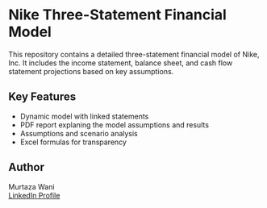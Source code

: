 # Nike Three-Statement Financial Model

This repository contains a detailed three-statement financial model of Nike, Inc. It includes the income statement, balance sheet, and cash flow statement projections based on key assumptions.

## Key Features
- Dynamic model with linked statements
- PDF report explaning the model assumptions and results
- Assumptions and scenario analysis
- Excel formulas for transparency

## Author
Murtaza Wani  
[LinkedIn Profile](https://www.linkedin.com/in/murtazawani)  

